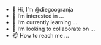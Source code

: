 - 👋 Hi, I’m @diegoogranja
- 👀 I’m interested in ...
- 🌱 I’m currently learning ...
- 💞️ I’m looking to collaborate on ...
- 📫 How to reach me ...

<!---
diegoogranja/diegoogranja is a ✨ special ✨ repository because its `README.md` (this file) appears on your GitHub profile.
You can click the Preview link to take a look at your changes.
--->
